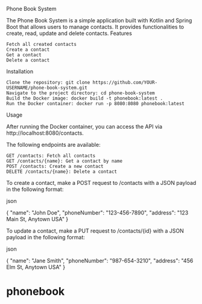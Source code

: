Phone Book System

The Phone Book System is a simple application built with Kotlin and Spring Boot that allows users to manage contacts. It provides functionalities to create, read, update and delete contacts.
Features

    Fetch all created contacts
    Create a contact
    Get a contact
    Delete a contact

Installation

    Clone the repository: git clone https://github.com/YOUR-USERNAME/phone-book-system.git
    Navigate to the project directory: cd phone-book-system
    Build the Docker image: docker build -t phonebook:latest .
    Run the Docker container: docker run -p 8080:8080 phonebook:latest

Usage

After running the Docker container, you can access the API via http://localhost:8080/contacts.

The following endpoints are available:

    GET /contacts: Fetch all contacts
    GET /contacts/{name}: Get a contact by name
    POST /contacts: Create a new contact
    DELETE /contacts/{name}: Delete a contact

To create a contact, make a POST request to /contacts with a JSON payload in the following format:

json

{
"name": "John Doe",
"phoneNumber": "123-456-7890",
"address": "123 Main St, Anytown USA"
}

To update a contact, make a PUT request to /contacts/{id} with a JSON payload in the following format:

json

{
"name": "Jane Smith",
"phoneNumber": "987-654-3210",
"address": "456 Elm St, Anytown USA"
}
# phonebook
